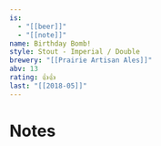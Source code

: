 ```yaml
---
is:
  - "[[beer]]"
  - "[[note]]"
name: Birthday Bomb!
style: Stout - Imperial / Double
brewery: "[[Prairie Artisan Ales]]"
abv: 13
rating: 👍👍
last: "[[2018-05]]"
---
```

# Notes

